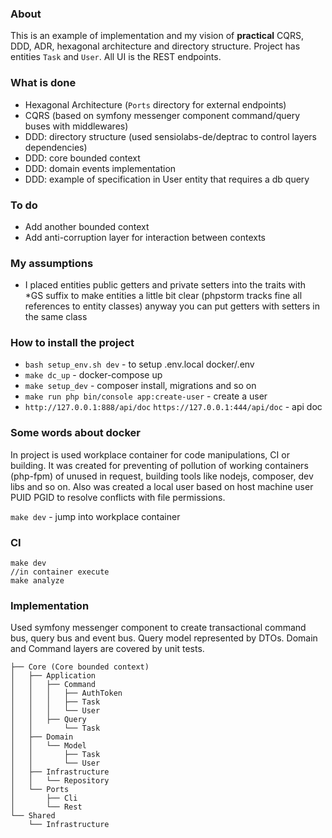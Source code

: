 ### About
This is an example of implementation and my vision of **practical** CQRS, DDD, ADR, hexagonal architecture and directory structure.
Project has entities `Task` and `User`.
All UI is the REST endpoints.

### What is done
* Hexagonal Architecture (`Ports` directory for external endpoints)
* CQRS (based on symfony messenger component command/query buses with middlewares)
* DDD: directory structure (used sensiolabs-de/deptrac to control layers dependencies)
* DDD: core bounded context
* DDD: domain events implementation
* DDD: example of specification in User entity that requires a db query

### To do
* Add another bounded context
* Add anti-corruption layer for interaction between contexts

### My assumptions
* I placed entities public getters and private setters into the traits with *GS suffix to make entities a little bit clear (phpstorm tracks fine all references to entity classes) anyway you can put getters with setters in the same class

### How to install the project
* `bash setup_env.sh dev` - to setup .env.local docker/.env
* `make dc_up` - docker-compose up 
* `make setup_dev` - composer install, migrations and so on
* `make run php bin/console app:create-user` - create a user
* `http://127.0.0.1:888/api/doc` `https://127.0.0.1:444/api/doc` - api doc

### Some words about docker
In project is used workplace container for code manipulations, CI or building. It was created for preventing of pollution
of working containers (php-fpm) of unused in request, building tools like nodejs, composer, dev libs and so on.
Also was created a local user based on host machine user PUID PGID to resolve conflicts with file permissions.

`make dev` - jump into workplace container

### CI
```
make dev
//in container execute
make analyze
```

### Implementation
Used symfony messenger component to create transactional command bus, query bus and event bus.
Query model represented by DTOs. Domain and Command layers are covered by unit tests. 

```
├── Core (Core bounded context)
│   ├── Application
│   │   ├── Command
│   │   │   ├── AuthToken
│   │   │   ├── Task
│   │   │   └── User
│   │   ├── Query
│   │       └── Task
│   ├── Domain
│   │   └── Model
│   │       ├── Task
│   │       └── User
│   ├── Infrastructure
│   │   └── Repository
│   └── Ports
│       ├── Cli
│       └── Rest
└── Shared
    └── Infrastructure

```


